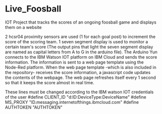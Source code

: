 # Live_Foosball
IOT Project that tracks the scores of an ongoing foosball game and displays them on a website

2 hcsr04 proximity sensors are used (1 for each goal post) to increment the score of the scoring team.
1 seven segment display is used to monitor a certain team's score (The output pins that light the seven segment display are named as capital letters from A to G in the arduino file).
The Arduino Yun connects to the IBM Watson IOT platform on IBM Cloud and sends the score information.
The information is sent to a web page template using the Node-Red platform.
When the web page template -which is also included in the repository- receives the score information, a javascript code updates the contents of the webpage.
The web page refreshes itself every 1 second so that it keeps the score almost in real time.



These lines must be changed according to the IBM watson IOT credentials of the user
#define CLIENT_ID "d:ID:DeviceType:DeviceName"
#define MS_PROXY "ID.messaging.internetofthings.ibmcloud.com"
#define AUTHTOKEN "AUTHTOKEN"
